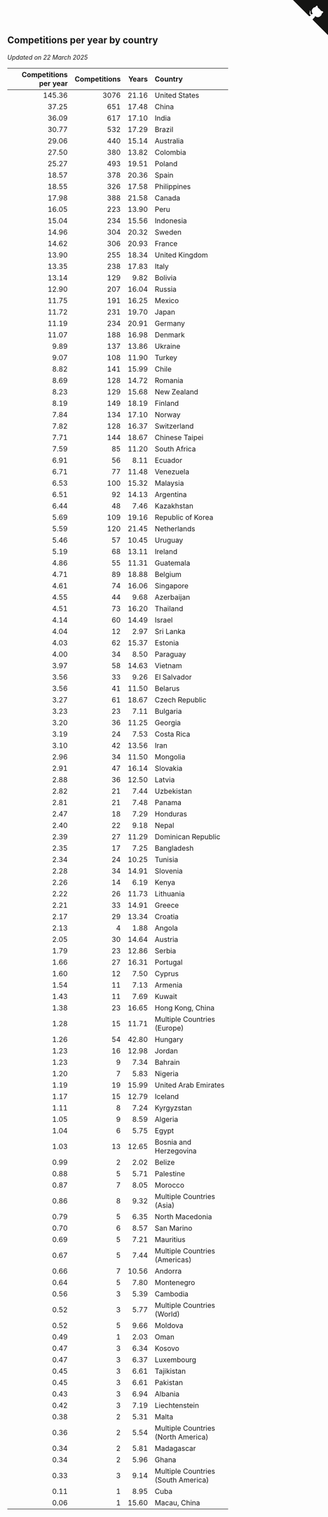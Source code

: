 ## Competitions per year by country

*Updated on 22 March 2025*

| Competitions per year | Competitions | Years | Country |
| ---: | ---: | ---: | :--- |
| 145.36 | 3076 | 21.16 | United States |
| 37.25 | 651 | 17.48 | China |
| 36.09 | 617 | 17.10 | India |
| 30.77 | 532 | 17.29 | Brazil |
| 29.06 | 440 | 15.14 | Australia |
| 27.50 | 380 | 13.82 | Colombia |
| 25.27 | 493 | 19.51 | Poland |
| 18.57 | 378 | 20.36 | Spain |
| 18.55 | 326 | 17.58 | Philippines |
| 17.98 | 388 | 21.58 | Canada |
| 16.05 | 223 | 13.90 | Peru |
| 15.04 | 234 | 15.56 | Indonesia |
| 14.96 | 304 | 20.32 | Sweden |
| 14.62 | 306 | 20.93 | France |
| 13.90 | 255 | 18.34 | United Kingdom |
| 13.35 | 238 | 17.83 | Italy |
| 13.14 | 129 | 9.82 | Bolivia |
| 12.90 | 207 | 16.04 | Russia |
| 11.75 | 191 | 16.25 | Mexico |
| 11.72 | 231 | 19.70 | Japan |
| 11.19 | 234 | 20.91 | Germany |
| 11.07 | 188 | 16.98 | Denmark |
| 9.89 | 137 | 13.86 | Ukraine |
| 9.07 | 108 | 11.90 | Turkey |
| 8.82 | 141 | 15.99 | Chile |
| 8.69 | 128 | 14.72 | Romania |
| 8.23 | 129 | 15.68 | New Zealand |
| 8.19 | 149 | 18.19 | Finland |
| 7.84 | 134 | 17.10 | Norway |
| 7.82 | 128 | 16.37 | Switzerland |
| 7.71 | 144 | 18.67 | Chinese Taipei |
| 7.59 | 85 | 11.20 | South Africa |
| 6.91 | 56 | 8.11 | Ecuador |
| 6.71 | 77 | 11.48 | Venezuela |
| 6.53 | 100 | 15.32 | Malaysia |
| 6.51 | 92 | 14.13 | Argentina |
| 6.44 | 48 | 7.46 | Kazakhstan |
| 5.69 | 109 | 19.16 | Republic of Korea |
| 5.59 | 120 | 21.45 | Netherlands |
| 5.46 | 57 | 10.45 | Uruguay |
| 5.19 | 68 | 13.11 | Ireland |
| 4.86 | 55 | 11.31 | Guatemala |
| 4.71 | 89 | 18.88 | Belgium |
| 4.61 | 74 | 16.06 | Singapore |
| 4.55 | 44 | 9.68 | Azerbaijan |
| 4.51 | 73 | 16.20 | Thailand |
| 4.14 | 60 | 14.49 | Israel |
| 4.04 | 12 | 2.97 | Sri Lanka |
| 4.03 | 62 | 15.37 | Estonia |
| 4.00 | 34 | 8.50 | Paraguay |
| 3.97 | 58 | 14.63 | Vietnam |
| 3.56 | 33 | 9.26 | El Salvador |
| 3.56 | 41 | 11.50 | Belarus |
| 3.27 | 61 | 18.67 | Czech Republic |
| 3.23 | 23 | 7.11 | Bulgaria |
| 3.20 | 36 | 11.25 | Georgia |
| 3.19 | 24 | 7.53 | Costa Rica |
| 3.10 | 42 | 13.56 | Iran |
| 2.96 | 34 | 11.50 | Mongolia |
| 2.91 | 47 | 16.14 | Slovakia |
| 2.88 | 36 | 12.50 | Latvia |
| 2.82 | 21 | 7.44 | Uzbekistan |
| 2.81 | 21 | 7.48 | Panama |
| 2.47 | 18 | 7.29 | Honduras |
| 2.40 | 22 | 9.18 | Nepal |
| 2.39 | 27 | 11.29 | Dominican Republic |
| 2.35 | 17 | 7.25 | Bangladesh |
| 2.34 | 24 | 10.25 | Tunisia |
| 2.28 | 34 | 14.91 | Slovenia |
| 2.26 | 14 | 6.19 | Kenya |
| 2.22 | 26 | 11.73 | Lithuania |
| 2.21 | 33 | 14.91 | Greece |
| 2.17 | 29 | 13.34 | Croatia |
| 2.13 | 4 | 1.88 | Angola |
| 2.05 | 30 | 14.64 | Austria |
| 1.79 | 23 | 12.86 | Serbia |
| 1.66 | 27 | 16.31 | Portugal |
| 1.60 | 12 | 7.50 | Cyprus |
| 1.54 | 11 | 7.13 | Armenia |
| 1.43 | 11 | 7.69 | Kuwait |
| 1.38 | 23 | 16.65 | Hong Kong, China |
| 1.28 | 15 | 11.71 | Multiple Countries (Europe) |
| 1.26 | 54 | 42.80 | Hungary |
| 1.23 | 16 | 12.98 | Jordan |
| 1.23 | 9 | 7.34 | Bahrain |
| 1.20 | 7 | 5.83 | Nigeria |
| 1.19 | 19 | 15.99 | United Arab Emirates |
| 1.17 | 15 | 12.79 | Iceland |
| 1.11 | 8 | 7.24 | Kyrgyzstan |
| 1.05 | 9 | 8.59 | Algeria |
| 1.04 | 6 | 5.75 | Egypt |
| 1.03 | 13 | 12.65 | Bosnia and Herzegovina |
| 0.99 | 2 | 2.02 | Belize |
| 0.88 | 5 | 5.71 | Palestine |
| 0.87 | 7 | 8.05 | Morocco |
| 0.86 | 8 | 9.32 | Multiple Countries (Asia) |
| 0.79 | 5 | 6.35 | North Macedonia |
| 0.70 | 6 | 8.57 | San Marino |
| 0.69 | 5 | 7.21 | Mauritius |
| 0.67 | 5 | 7.44 | Multiple Countries (Americas) |
| 0.66 | 7 | 10.56 | Andorra |
| 0.64 | 5 | 7.80 | Montenegro |
| 0.56 | 3 | 5.39 | Cambodia |
| 0.52 | 3 | 5.77 | Multiple Countries (World) |
| 0.52 | 5 | 9.66 | Moldova |
| 0.49 | 1 | 2.03 | Oman |
| 0.47 | 3 | 6.34 | Kosovo |
| 0.47 | 3 | 6.37 | Luxembourg |
| 0.45 | 3 | 6.61 | Tajikistan |
| 0.45 | 3 | 6.61 | Pakistan |
| 0.43 | 3 | 6.94 | Albania |
| 0.42 | 3 | 7.19 | Liechtenstein |
| 0.38 | 2 | 5.31 | Malta |
| 0.36 | 2 | 5.54 | Multiple Countries (North America) |
| 0.34 | 2 | 5.81 | Madagascar |
| 0.34 | 2 | 5.96 | Ghana |
| 0.33 | 3 | 9.14 | Multiple Countries (South America) |
| 0.11 | 1 | 8.95 | Cuba |
| 0.06 | 1 | 15.60 | Macau, China |


<a href="https://github.com/jonatanklosko/wca_statistics" class="github-corner" aria-label="View source on Github"><svg width="80" height="80" viewBox="0 0 250 250" style="fill:#151513; color:#fff; position: absolute; top: 0; border: 0; right: 0;" aria-hidden="true"><path d="M0,0 L115,115 L130,115 L142,142 L250,250 L250,0 Z"></path><path d="M128.3,109.0 C113.8,99.7 119.0,89.6 119.0,89.6 C122.0,82.7 120.5,78.6 120.5,78.6 C119.2,72.0 123.4,76.3 123.4,76.3 C127.3,80.9 125.5,87.3 125.5,87.3 C122.9,97.6 130.6,101.9 134.4,103.2" fill="currentColor" style="transform-origin: 130px 106px;" class="octo-arm"></path><path d="M115.0,115.0 C114.9,115.1 118.7,116.5 119.8,115.4 L133.7,101.6 C136.9,99.2 139.9,98.4 142.2,98.6 C133.8,88.0 127.5,74.4 143.8,58.0 C148.5,53.4 154.0,51.2 159.7,51.0 C160.3,49.4 163.2,43.6 171.4,40.1 C171.4,40.1 176.1,42.5 178.8,56.2 C183.1,58.6 187.2,61.8 190.9,65.4 C194.5,69.0 197.7,73.2 200.1,77.6 C213.8,80.2 216.3,84.9 216.3,84.9 C212.7,93.1 206.9,96.0 205.4,96.6 C205.1,102.4 203.0,107.8 198.3,112.5 C181.9,128.9 168.3,122.5 157.7,114.1 C157.9,116.9 156.7,120.9 152.7,124.9 L141.0,136.5 C139.8,137.7 141.6,141.9 141.8,141.8 Z" fill="currentColor" class="octo-body"></path></svg></a><style>.github-corner:hover .octo-arm{animation:octocat-wave 560ms ease-in-out}@keyframes octocat-wave{0%,100%{transform:rotate(0)}20%,60%{transform:rotate(-25deg)}40%,80%{transform:rotate(10deg)}}@media (max-width:500px){.github-corner:hover .octo-arm{animation:none}.github-corner .octo-arm{animation:octocat-wave 560ms ease-in-out}}</style>
